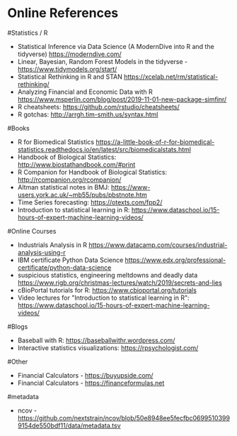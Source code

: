 # Online References

#Statistics / R
* Statistical Inference via Data Science (A ModernDive into R and the tidyverse) https://moderndive.com/
* Linear, Bayesian, Random Forest Models in the tidyverse - https://www.tidymodels.org/start/
* Statistical Rethinking in R and STAN https://xcelab.net/rm/statistical-rethinking/
* Analyzing Financial and Economic Data with R https://www.msperlin.com/blog/post/2019-11-01-new-package-simfinr/
* R cheatsheets: https://github.com/rstudio/cheatsheets/
* R gotchas: http://arrgh.tim-smith.us/syntax.html

#Books
* R for Biomedical Statistics https://a-little-book-of-r-for-biomedical-statistics.readthedocs.io/en/latest/src/biomedicalstats.html
* Handbook of Biological Statistics: http://www.biostathandbook.com/#print
* R Companion for Handbook of Biological Statistics: http://rcompanion.org/rcompanion/
* Altman statistical notes in BMJ: https://www-users.york.ac.uk/~mb55/pubs/pbstnote.htm
* Time Series forecasting: https://otexts.com/fpp2/
* Introduction to statistical learning in R: https://www.dataschool.io/15-hours-of-expert-machine-learning-videos/

#Online Courses
* Industrials Analysis in R https://www.datacamp.com/courses/industrial-analysis-using-r
* IBM certificate Python Data Science https://www.edx.org/professional-certificate/python-data-science
* suspicious statistics, engineering meltdowns and deadly data https://www.rigb.org/christmas-lectures/watch/2019/secrets-and-lies
* cBioPortal tutorials for R: https://www.cbioportal.org/tutorials
* Video lectures for "Introduction to statistical learning in R": https://www.dataschool.io/15-hours-of-expert-machine-learning-videos/

#Blogs
* Baseball with R: https://baseballwithr.wordpress.com/
* Interactive statistics visualizations: https://rpsychologist.com/

#Other
* Financial Calculators - https://buyupside.com/
* Financial Calculators - https://financeformulas.net

#metadata
* ncov - https://github.com/nextstrain/ncov/blob/50e8948ee5fecfbc06995103999154de550bdf11/data/metadata.tsv
